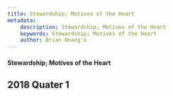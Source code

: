 ```yaml
---
title: Stewardship; Motives of the Heart
metadata:
    description: Stewardship; Motives of the Heart
    keywords: Stewardship; Motives of the Heart
    author: Brian Onang'o
---
```


#### Stewardship; Motives of the Heart

## 2018 Quater 1
